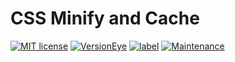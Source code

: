 # CSS Minify and Cache
[![MIT license](http://img.shields.io/badge/license-MIT-brightgreen.svg)](http://opensource.org/licenses/MIT)
[![VersionEye](https://img.shields.io/versioneye/d/ruby/rails.svg)]()
[![label](https://img.shields.io/github/issues-raw/badges/shields/website.svg)]()
[![Maintenance](https://img.shields.io/maintenance/no/2017.svg)]()

